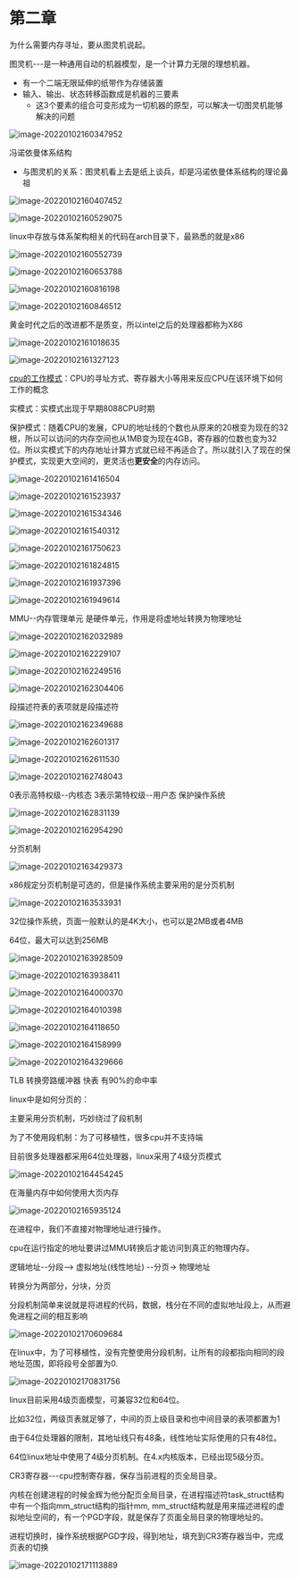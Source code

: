 # 第二章



为什么需要内存寻址，要从图灵机说起。



图灵机---是一种通用自动的机器模型，是一个计算力无限的理想机器。

* 有一个二端无限延伸的纸带作为存储装置
* 输入、输出、状态转移函数成是机器的三要素
  * 这3个要素的组合可变形成为一切机器的原型，可以解决一切图灵机能够解决的问题

![image-20220102160347952](images/image-20220102160347952.png)





冯诺依曼体系结构

* 与图灵机的关系：图灵机看上去是纸上谈兵，却是冯诺依曼体系结构的理论鼻祖

![image-20220102160407452](images/image-20220102160407452.png)

![image-20220102160529075](images/image-20220102160529075.png)



linux中存放与体系架构相关的代码在arch目录下，最熟悉的就是x86

![image-20220102160552739](images/image-20220102160552739.png)





![image-20220102160653788](images/image-20220102160653788.png)

![image-20220102160816198](images/image-20220102160816198.png)

![image-20220102160846512](images/image-20220102160846512.png)



黄金时代之后的改进都不是质变，所以intel之后的处理器都称为X86	

![image-20220102161018635](images/image-20220102161018635.png)

![image-20220102161327123](images/image-20220102161327123.png)

[cpu的工作模式](https://zhuanlan.zhihu.com/p/42309472)：CPU的寻址方式、寄存器大小等用来反应CPU在该环境下如何工作的概念

实模式：实模式出现于早期8088CPU时期

保护模式：随着CPU的发展，CPU的地址线的个数也从原来的20根变为现在的32根，所以可以访问的内存空间也从1MB变为现在4GB，寄存器的位数也变为32位。所以实模式下的内存地址计算方式就已经不再适合了。所以就引入了现在的保护模式，实现更大空间的，更灵活也**更安全**的内存访问。

![image-20220102161416504](images/image-20220102161416504.png)

![image-20220102161523937](images/image-20220102161523937.png)





![image-20220102161534346](images/image-20220102161534346.png)

![image-20220102161540312](images/image-20220102161540312.png)







![image-20220102161750623](images/image-20220102161750623.png)

![image-20220102161824815](images/image-20220102161824815.png)



![image-20220102161937396](images/image-20220102161937396.png)

![image-20220102161949614](images/image-20220102161949614.png)

MMU--内存管理单元  是硬件单元，作用是将虚地址转换为物理地址

![image-20220102162032989](images/image-20220102162032989.png)

![image-20220102162229107](images/image-20220102162229107.png)

![image-20220102162249516](images/image-20220102162249516.png)

![image-20220102162304406](images/image-20220102162304406.png)

段描述符表的表项就是段描述符

![image-20220102162349688](images/image-20220102162349688.png)

![image-20220102162601317](images/image-20220102162601317.png)

![image-20220102162611530](images/image-20220102162611530.png)

![image-20220102162748043](images/image-20220102162748043.png)

0表示高特权级--内核态   3表示第特权级--用户态    保护操作系统

![image-20220102162831139](images/image-20220102162831139.png)

![image-20220102162954290](images/image-20220102162954290.png)





分页机制

![image-20220102163429373](images/image-20220102163429373.png)

x86规定分页机制是可选的，但是操作系统主要采用的是分页机制

![image-20220102163533931](images/image-20220102163533931.png)

32位操作系统，页面一般默认的是4K大小，也可以是2MB或者4MB

64位，最大可以达到256MB

![image-20220102163928509](images/image-20220102163928509.png)

![image-20220102163938411](images/image-20220102163938411.png)

![image-20220102164000370](images/image-20220102164000370.png)

![image-20220102164010398](images/image-20220102164010398.png)

![image-20220102164118650](images/image-20220102164118650.png)

![image-20220102164158999](images/image-20220102164158999.png)

![image-20220102164329666](images/image-20220102164329666.png)

TLB 转换旁路缓冲器  快表  有90%的命中率



linux中是如何分页的：

主要采用分页机制，巧妙绕过了段机制

为了不使用段机制：为了可移植性，很多cpu并不支持端

目前很多处理器都采用64位处理器，linux采用了4级分页模式

![image-20220102164454245](images/image-20220102164454245.png)

在海量内存中如何使用大页内存

![image-20220102165935124](images/image-20220102165935124.png)



在进程中，我们不直接对物理地址进行操作。

cpu在运行指定的地址要讲过MMU转换后才能访问到真正的物理内存。

逻辑地址--分段--> 虚拟地址(线性地址) --分页-> 物理地址

转换分为两部分，分块，分页

分段机制简单来说就是将进程的代码，数据，栈分在不同的虚拟地址段上，从而避免进程之间的相互影响

![image-20220102170609684](images/image-20220102170609684.png)

在linux中，为了可移植性，没有完整使用分段机制，让所有的段都指向相同的段地址范围，即将段号全部置为0.

![image-20220102170831756](images/image-20220102170831756.png)

linux目前采用4级页面模型，可兼容32位和64位。

比如32位，两级页表就足够了，中间的页上级目录和也中间目录的表项都置为1



由于64位处理器的限制，其地址线只有48条，线性地址实际使用的只有48位。

64位linux地址中使用了4级分页机制。在4.x内核版本，已经出现5级分页。

CR3寄存器---cpu控制寄存器，保存当前进程的页全局目录。

内核在创建进程的时候金辉为他分配页全局目录，在进程描述符task_struct结构中有一个指向mm_struct结构的指针mm, mm_struct结构就是用来描述进程的虚拟地址空间的，有一个PGD字段，就是保存了页面全局目录的物理地址的。

进程切换时，操作系统根据PGD字段，得到地址，填充到CR3寄存器当中，完成页表的切换

![image-20220102171113889](images/image-20220102171113889.png)



